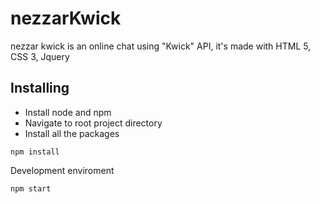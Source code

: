 # nezzarKwick
nezzar kwick is an online chat using "Kwick" API, it's made with HTML 5, CSS 3, Jquery


## Installing

* Install node and npm
* Navigate to root project directory
* Install all the packages

```
npm install
```

Development enviroment

```
npm start
```

